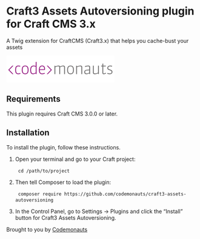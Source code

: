 # Craft3 Assets Autoversioning plugin for Craft CMS 3.x

A Twig extension for CraftCMS (Craft3.x) that helps you cache-bust your assets

![Screenshot](resources/img/codemonauts-logo.png)

## Requirements

This plugin requires Craft CMS 3.0.0 or later.

## Installation

To install the plugin, follow these instructions.

1. Open your terminal and go to your Craft project:

        cd /path/to/project

2. Then tell Composer to load the plugin:

        composer require https://github.com/codemonauts/craft3-assets-autoversioning

3. In the Control Panel, go to Settings → Plugins and click the “Install” button for Craft3 Assets Autoversioning.



Brought to you by [Codemonauts](https://www.codemonauts.com)
